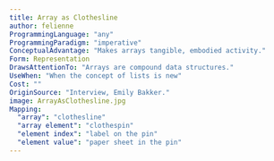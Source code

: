 ```yaml
---
title: Array as Clothesline
author: felienne
ProgrammingLanguage: "any"
ProgrammingParadigm: "imperative"
ConceptualAdvantage: "Makes arrays tangible, embodied activity."
Form: Representation
DrawsAttentionTo: "Arrays are compound data structures."
UseWhen: "When the concept of lists is new"
Cost: ""
OriginSource: "Interview, Emily Bakker."
image: ArrayAsClothesline.jpg
Mapping:
  "array": "clothesline"
  "array element": "clothespin"
  "element index": "label on the pin"
  "element value": "paper sheet in the pin"
---
```

